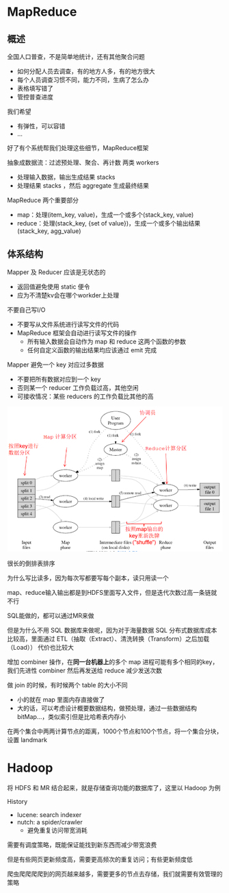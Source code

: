 # MapReduce

## 概述
全国人口普查，不是简单地统计，还有其他聚合问题
- 如何分配人员去调查，有的地方人多，有的地方很大
- 每个人员调查习惯不同，能力不同，生病了怎么办
- 表格填写错了
- 管控普查进度

我们希望
- 有弹性，可以容错
- ...

好了有个系统帮我们处理这些细节，MapReduce框架

抽象成数据流：过滤预处理、聚合、再计数
两类 workers
- 处理输入数据，输出生成结果 stacks
- 处理结果 stacks ，然后 aggregate 生成最终结果

MapReduce 两个重要部分
- map：处理(item_key, value)，生成一个或多个(stack_key, value)
- reduce：处理(stack_key, {set of value})，生成一个或多个输出结果(stack_key, agg_value)

## 体系结构
Mapper 及 Reducer 应该是无状态的
- 返回值避免使用 static 便令
- 应为不清楚kv会在哪个workder上处理

不要自己写I/O
- 不要写从文件系统进行读写文件的代码
- MapReduce 框架会自动进行读写文件的操作
  - 所有输入数据会自动作为 map 和 reduce 这两个函数的参数
  - 任何自定义函数的输出结果均应该通过 emit 完成

Mapper 避免一个 key 对应过多数据
- 不要把所有数据对应到一个 key
- 否则某一个 reducer 工作负载过高，其他空闲
- 可接收情况：某些 reducers 的工作负载比其他的高

![](./ref/note15-1.PNG)

很长的倒排表排序

为什么写比读多，因为每次写都要写每个副本，读只用读一个

map、reduce输入输出都是到HDFS里面写入文件，但是迭代次数过高一条链就不行

SQL能做的，都可以通过MR来做

但是为什么不用 SQL 数据库来做呢，因为对于海量数据 SQL 分布式数据库成本比较高，里面通过 ETL（抽取（Extract）、清洗转换（Transform）之后加载（Load）） 代价也比较大

增加 combiner 操作，在**同一台机器上**的多个 map 进程可能有多个相同的key，我们先进性 combiner 然后再发送给 reduce 减少发送次数

做 join 的时候，有时候两个 table 的大小不同
- 小的就在 map 里面内存直接做了
- 大的话，可以考虑设计概要数据结构，做预处理，通过一些数据结构 bitMap...，类似索引但是比哈希表内存小

在两个集合中两两计算节点的距离，1000个节点和100个节点，将一个集合分块，设置 landmark

# Hadoop
将 HDFS 和 MR 结合起来，就是存储查询功能的数据库了，这里以 Hadoop 为例

History
- lucene: search indexer
- nutch: a spider/crawler
  - 避免重复访问带宽消耗

需要有调度策略，既能保证能找到新东西而减少带宽浪费

但是有些网页更新频度高，需要更高频次的重复访问；有些更新频度低

爬虫爬爬爬爬到的网页越来越多，需要更多的节点去存储，我们就需要有效管理的策略

